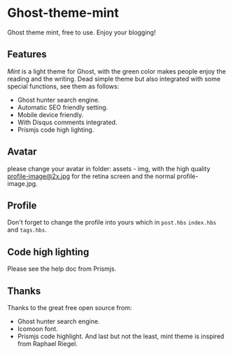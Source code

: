 # Ghost-theme-mint
Ghost theme mint, free to use. Enjoy your blogging!
## Features
*Mint* is a light theme for Ghost, with the green color makes people enjoy the reading and the writing. Dead simple theme but also integrated with some special functions, see them as follows: 
- Ghost hunter search engine.
- Automatic SEO friendly setting.
- Mobile device friendly.
- With Disqus comments integrated.
- Prismjs code high lighting.
## Avatar
please change your avatar in folder: assets - img, with the high quality profile-image@2x.jpg for the retina screen and the normal profile-image.jpg.
## Profile
Don't forget to change the profile into yours which in `post.hbs` `index.hbs` and `tags.hbs`.
## Code high lighting
Please see the help doc from Prismjs.
## Thanks
Thanks to the great free open source from:
- Ghost hunter search engine.
- Icomoon font.
- Prismjs code highlight.
And last but not the least, mint theme is inspired from Raphael Riegel.
